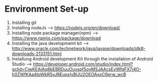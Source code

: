 Environment Set-up
===================
1.	Installing git
2.	Installing nodeJs --> https://nodejs.org/en/download/
3.	Installing node package manager(npm) --> https://www.npmjs.com/package/download
4.	Installing the java developmemt kit --> http://www.oracle.com/technetwork/java/javase/downloads/jdk8-downloads-2133151.html
5.	Installung Android development Kit through the installation of Android Studio --> https://developer.android.com/studio/index.html?gclid=CjwKEAiAq8bEBRDuuOuyspf5oyMSJAAcsEyWfqFX7i4O-h0ZWfKAa4toWkR5vJREupxIyBUU2OEOAxoC6erw_wcB
